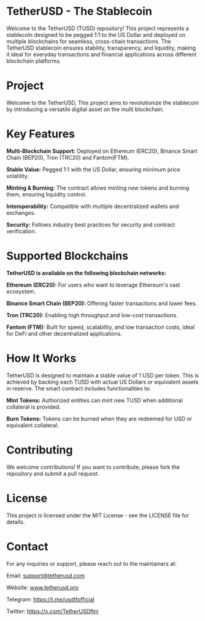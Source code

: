 # TetherUSD - The Stablecoin

Welcome to the TetherUSD (TUSD) repository! This project represents a stablecoin designed to be pegged 1:1 to the US Dollar and deployed on multiple blockchains for seamless, cross-chain transactions. The TetherUSD stablecoin ensures stability, transparency, and liquidity, making it ideal for everyday transactions and financial applications across different blockchain platforms.

# Project

Welcome to the TetherUSD, This project aims to revolutionize the stablecoin by introducing a versatile digital asset on the multi blockchain.

# Key Features

**Multi-Blockchain Support:** Deployed on Ethereum (ERC20), Binance Smart Chain (BEP20), Tron (TRC20) and Fantom(FTM).

**Stable Value:** Pegged 1:1 with the US Dollar, ensuring minimum price volatility.

**Minting & Burning:** The contract allows minting new tokens and burning them, ensuring liquidity control.

**Interoperability:** Compatible with multiple decentralized wallets and exchanges.

**Security:** Follows industry best practices for security and contract verification.

# Supported Blockchains
**TetherUSD is available on the following blockchain networks:**

**Ethereum (ERC20):** For users who want to leverage Ethereum's vast ecosystem.

**Binance Smart Chain (BEP20):** Offering faster transactions and lower fees.

**Tron (TRC20):** Enabling high throughput and low-cost transactions.

**Fantom (FTM):** Built for speed, scalability, and low transaction costs, ideal for DeFi and other decentralized applications.

# How It Works
TetherUSD is designed to maintain a stable value of 1 USD per token. This is achieved by backing each TUSD with actual US Dollars or equivalent assets in reserve. The smart contract includes functionalities to:

**Mint Tokens:** Authorized entities can mint new TUSD when additional collateral is provided.

**Burn Tokens:** Tokens can be burned when they are redeemed for USD or equivalent collateral.

# Contributing
We welcome contributions! If you want to contribute, please fork the repository and submit a pull request.

# License
This project is licensed under the MIT License - see the LICENSE file for details.

# Contact
For any inquiries or support, please reach out to the maintainers at:

Email: support@tetherusd.com

Website: www.tetherusd.pro

Telegram: https://t.me/usdtfofficial

Twitter: https://x.com/TetherUSDftm




